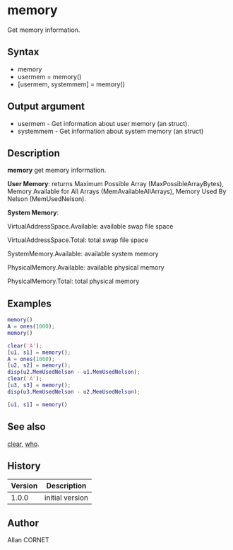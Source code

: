 # memory

Get memory information.

## Syntax

- memory
- usermem = memory()
- [usermem, systemmem] = memory()

## Output argument

- usermem - Get information about user memory (an struct).
- systemmem - Get information about system memory (an struct)

## Description

  <p><b>memory</b> get memory information.</p>
  <p><b>User Memory</b>: returns Maximum Possible Array (MaxPossibleArrayBytes), Memory Available for All Arrays (MemAvailableAllArrays), Memory Used By Nelson (MemUsedNelson).</p>
  <p><b>System Memory</b>:</p>
  <p>VirtualAddressSpace.Available: available swap file space</p>
  <p>VirtualAddressSpace.Total: total swap file space</p>
  <p>SystemMemory.Available: available system memory</p>
  <p>PhysicalMemory.Available: available physical memory</p>
  <p>PhysicalMemory.Total: total physical memory</p>

## Examples

```matlab
memory()
A = ones(1000);
memory()
```

```matlab
clear('A');
[u1, s1] = memory();
A = ones(1000);
[u2, s2] = memory();
disp(u2.MemUsedNelson - u1.MemUsedNelson);
clear('A');
[u3, s3] = memory();
disp(u3.MemUsedNelson - u2.MemUsedNelson);
```

```matlab
[u1, s1] = memory()
```

## See also

[clear](clear.md), [who](who.md).

## History

| Version | Description     |
| ------- | --------------- |
| 1.0.0   | initial version |

## Author

Allan CORNET
